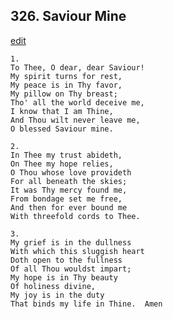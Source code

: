 
## 326.  Saviour Mine
[edit](https://docs.google.com/document/d/1TuF%2DwLypBe31S__%2D9WQSxoAXO0AhMqAz/edit?mode=html)



    1.
    To Thee, O dear, dear Saviour!
    My spirit turns for rest,
    My peace is in Thy favor,
    My pillow on Thy breast;
    Tho' all the world deceive me,
    I know that I am Thine,
    And Thou wilt never leave me,
    O blessed Saviour mine.

    2.
    In Thee my trust abideth,
    On Thee my hope relies,
    O Thou whose love provideth
    For all beneath the skies;
    It was Thy mercy found me,
    From bondage set me free,
    And then for ever bound me
    With threefold cords to Thee.

    3.
    My grief is in the dullness
    With which this sluggish heart
    Doth open to the fullness
    Of all Thou wouldst impart;
    My hope is in Thy beauty
    Of holiness divine,
    My joy is in the duty
    That binds my life in Thine.  Amen

